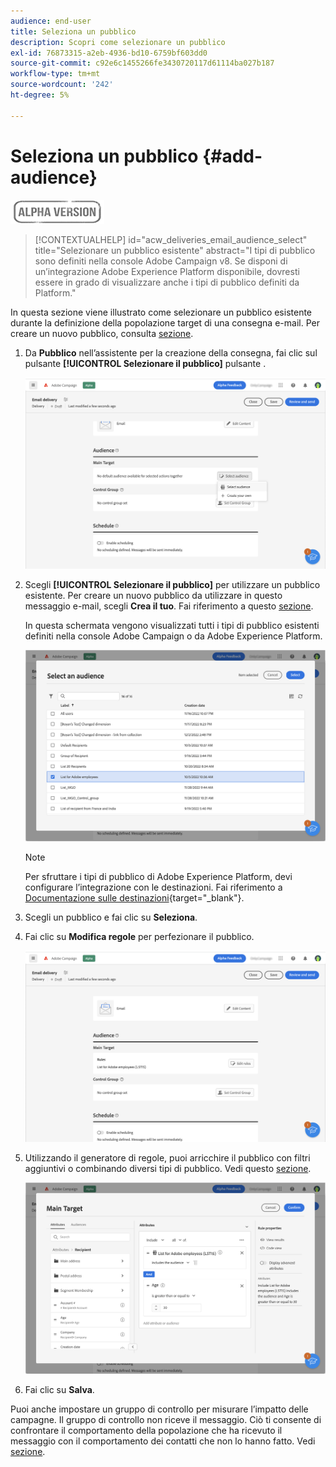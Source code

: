 ```yaml
---
audience: end-user
title: Seleziona un pubblico
description: Scopri come selezionare un pubblico
exl-id: 76873315-a2eb-4936-bd10-6759bf603dd0
source-git-commit: c92e6c1455266fe3430720117d61114ba027b187
workflow-type: tm+mt
source-wordcount: '242'
ht-degree: 5%

---
```


# Seleziona un pubblico {#add-audience}

![](../assets/do-not-localize/badge.png)

>[!CONTEXTUALHELP]
>id="acw_deliveries_email_audience_select"
>title="Selezionare un pubblico esistente"
>abstract="I tipi di pubblico sono definiti nella console Adobe Campaign v8. Se disponi di un’integrazione Adobe Experience Platform disponibile, dovresti essere in grado di visualizzare anche i tipi di pubblico definiti da Platform."

In questa sezione viene illustrato come selezionare un pubblico esistente durante la definizione della popolazione target di una consegna e-mail. Per creare un nuovo pubblico, consulta [sezione](segment-builder.md).

1. Da **Pubblico** nell’assistente per la creazione della consegna, fai clic sul pulsante **[!UICONTROL Selezionare il pubblico]** pulsante .

   ![](assets/create-audience.png)

1. Scegli **[!UICONTROL Selezionare il pubblico]** per utilizzare un pubblico esistente. Per creare un nuovo pubblico da utilizzare in questo messaggio e-mail, scegli **Crea il tuo**. Fai riferimento a questo [sezione](segment-builder.md).

   In questa schermata vengono visualizzati tutti i tipi di pubblico esistenti definiti nella console Adobe Campaign o da Adobe Experience Platform.

   ![](assets/create-audience2.png)

   >[!NOTE]
   >
   >Per sfruttare i tipi di pubblico di Adobe Experience Platform, devi configurare l’integrazione con le destinazioni. Fai riferimento a [Documentazione sulle destinazioni](https://experienceleague.adobe.com/docs/experience-platform/destinations/home.html?lang=it){target="_blank"}.

1. Scegli un pubblico e fai clic su **Seleziona**.

1. Fai clic su **Modifica regole** per perfezionare il pubblico.

   ![](assets/create-audience3.png)

1. Utilizzando il generatore di regole, puoi arricchire il pubblico con filtri aggiuntivi o combinando diversi tipi di pubblico. Vedi questo [sezione](segment-builder.md).

   ![](assets/create-audience4.png)

1. Fai clic su **Salva**.

Puoi anche impostare un gruppo di controllo per misurare l’impatto delle campagne. Il gruppo di controllo non riceve il messaggio. Ciò ti consente di confrontare il comportamento della popolazione che ha ricevuto il messaggio con il comportamento dei contatti che non lo hanno fatto. Vedi [sezione](control-group.md).